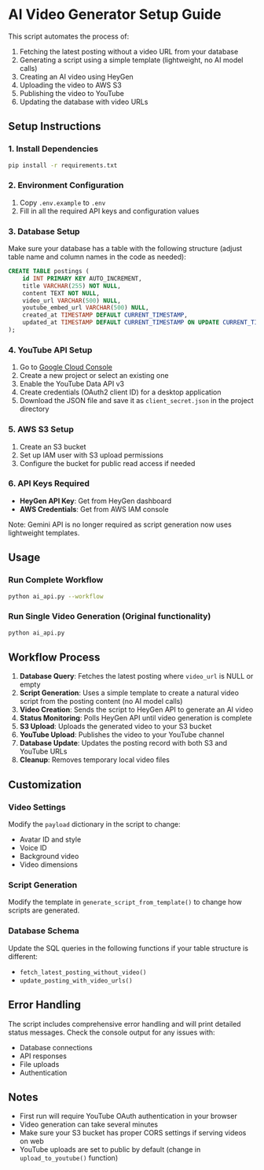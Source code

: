 # AI Video Generator Setup Guide

This script automates the process of:
1. Fetching the latest posting without a video URL from your database
2. Generating a script using a simple template (lightweight, no AI model calls)
3. Creating an AI video using HeyGen
4. Uploading the video to AWS S3
5. Publishing the video to YouTube
6. Updating the database with video URLs

## Setup Instructions

### 1. Install Dependencies
```bash
pip install -r requirements.txt
```

### 2. Environment Configuration
1. Copy `.env.example` to `.env`
2. Fill in all the required API keys and configuration values

### 3. Database Setup
Make sure your database has a table with the following structure (adjust table name and column names in the code as needed):

```sql
CREATE TABLE postings (
    id INT PRIMARY KEY AUTO_INCREMENT,
    title VARCHAR(255) NOT NULL,
    content TEXT NOT NULL,
    video_url VARCHAR(500) NULL,
    youtube_embed_url VARCHAR(500) NULL,
    created_at TIMESTAMP DEFAULT CURRENT_TIMESTAMP,
    updated_at TIMESTAMP DEFAULT CURRENT_TIMESTAMP ON UPDATE CURRENT_TIMESTAMP
);
```

### 4. YouTube API Setup
1. Go to [Google Cloud Console](https://console.cloud.google.com/)
2. Create a new project or select an existing one
3. Enable the YouTube Data API v3
4. Create credentials (OAuth2 client ID) for a desktop application
5. Download the JSON file and save it as `client_secret.json` in the project directory

### 5. AWS S3 Setup
1. Create an S3 bucket
2. Set up IAM user with S3 upload permissions
3. Configure the bucket for public read access if needed

### 6. API Keys Required
- **HeyGen API Key**: Get from HeyGen dashboard
- **AWS Credentials**: Get from AWS IAM console

Note: Gemini API is no longer required as script generation now uses lightweight templates.

## Usage

### Run Complete Workflow
```bash
python ai_api.py --workflow
```

### Run Single Video Generation (Original functionality)
```bash
python ai_api.py
```

## Workflow Process

1. **Database Query**: Fetches the latest posting where `video_url` is NULL or empty
2. **Script Generation**: Uses a simple template to create a natural video script from the posting content (no AI model calls)
3. **Video Creation**: Sends the script to HeyGen API to generate an AI video
4. **Status Monitoring**: Polls HeyGen API until video generation is complete
5. **S3 Upload**: Uploads the generated video to your S3 bucket
6. **YouTube Upload**: Publishes the video to your YouTube channel
7. **Database Update**: Updates the posting record with both S3 and YouTube URLs
8. **Cleanup**: Removes temporary local video files

## Customization

### Video Settings
Modify the `payload` dictionary in the script to change:
- Avatar ID and style
- Voice ID
- Background video
- Video dimensions

### Script Generation
Modify the template in `generate_script_from_template()` to change how scripts are generated.

### Database Schema
Update the SQL queries in the following functions if your table structure is different:
- `fetch_latest_posting_without_video()`
- `update_posting_with_video_urls()`

## Error Handling

The script includes comprehensive error handling and will print detailed status messages. Check the console output for any issues with:
- Database connections
- API responses
- File uploads
- Authentication

## Notes

- First run will require YouTube OAuth authentication in your browser
- Video generation can take several minutes
- Make sure your S3 bucket has proper CORS settings if serving videos on web
- YouTube uploads are set to public by default (change in `upload_to_youtube()` function)
